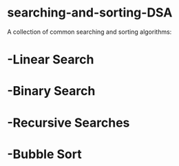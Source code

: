 # searching-and-sorting-DSA
A collection of common searching and sorting algorithms:
#  -Linear Search
#  -Binary Search
#  -Recursive Searches
#  -Bubble Sort
